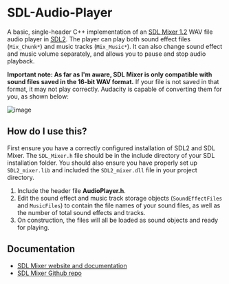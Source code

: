 # SDL-Audio-Player
A basic, single-header C++ implementation of an [SDL Mixer 1.2](https://www.libsdl.org/projects/mixer) WAV file audio player in [SDL2](https://www.libsdl.org/). The player can play both sound effect files (`Mix_Chunk*`) and music tracks (`Mix_Music*`). It can also change sound effect and music volume separately, and allows you to pause and stop audio playback.

**Important note: As far as I'm aware, SDL Mixer is only compatible with sound files saved in the 16-bit WAV format.** If your file is not saved in that format, it may not play correctly. Audacity is capable of converting them for you, as shown below:

![image](https://user-images.githubusercontent.com/114186552/192853703-41b48905-053b-4c49-aa12-80797d8606f8.png)

## How do I use this?
First ensure you have a correctly configured installation of SDL2 and SDL Mixer. The `SDL_Mixer.h` file should be in the include directory of your SDL installation folder. You should also ensure you have properly set up `SDL2_mixer.lib` and included the `SDL2_mixer.dll` file in your project directory.
1. Include the header file **AudioPlayer.h**.
2. Edit the sound effect and music track storage objects (`SoundEffectFiles` and `MusicFiles`) to contain the file names of your sound files, as well as the number of total sound effects and tracks.
3. On construction, the files will all be loaded as sound objects and ready for playing.

## Documentation
- [SDL Mixer website and documentation](https://www.libsdl.org/projects/mixer)
- [SDL Mixer Github repo](https://github.com/libsdl-org/SDL_mixer)
